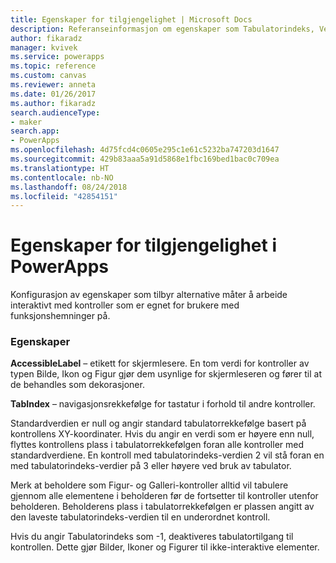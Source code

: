 ```yaml
---
title: Egenskaper for tilgjengelighet | Microsoft Docs
description: Referanseinformasjon om egenskaper som Tabulatorindeks, Verktøytips
author: fikaradz
manager: kvivek
ms.service: powerapps
ms.topic: reference
ms.custom: canvas
ms.reviewer: anneta
ms.date: 01/26/2017
ms.author: fikaradz
search.audienceType:
- maker
search.app:
- PowerApps
ms.openlocfilehash: 4d75fcd4c0605e295c1e61c5232ba747203d1647
ms.sourcegitcommit: 429b83aaa5a91d5868e1fbc169bed1bac0c709ea
ms.translationtype: HT
ms.contentlocale: nb-NO
ms.lasthandoff: 08/24/2018
ms.locfileid: "42854151"
---
```

# <a name="accessibility-properties-in-powerapps"></a>Egenskaper for tilgjengelighet i PowerApps
Konfigurasjon av egenskaper som tilbyr alternative måter å arbeide interaktivt med kontroller som er egnet for brukere med funksjonshemninger på.

### <a name="properties"></a>Egenskaper
**AccessibleLabel** – etikett for skjermlesere. En tom verdi for kontroller av typen Bilde, Ikon og Figur gjør dem usynlige for skjermleseren og fører til at de behandles som dekorasjoner.

**TabIndex** – navigasjonsrekkefølge for tastatur i forhold til andre kontroller.

Standardverdien er null og angir standard tabulatorrekkefølge basert på kontrollens XY-koordinater.  Hvis du angir en verdi som er høyere enn null, flyttes kontrollens plass i tabulatorrekkefølgen foran alle kontroller med standardverdiene.  En kontroll med tabulatorindeks-verdien 2 vil stå foran en med tabulatorindeks-verdier på 3 eller høyere ved bruk av tabulator.

Merk at beholdere som Figur- og Galleri-kontroller alltid vil tabulere gjennom alle elementene i beholderen før de fortsetter til kontroller utenfor beholderen.  Beholderens plass i tabulatorrekkefølgen er plassen angitt av den laveste tabulatorindeks-verdien til en underordnet kontroll.

Hvis du angir Tabulatorindeks som -1, deaktiveres tabulatortilgang til kontrollen. Dette gjør Bilder, Ikoner og Figurer til ikke-interaktive elementer.
